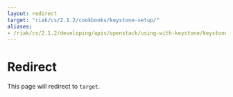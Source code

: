 ```yaml
---
layout: redirect
target: "riak/cs/2.1.2/cookbooks/keystone-setup/"
aliases:
- /riak/cs/2.1.2/developing/apis/openstack/using-with-keystone/keystone-setup
---
```


# Redirect

This page will redirect to `target`.
